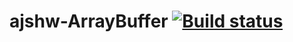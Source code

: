 # ajshw-ArrayBuffer [![Build status](https://ci.appveyor.com/api/projects/status/mbwwoq6ulr9qwusl?svg=true)](https://ci.appveyor.com/project/blackseliger/ajshw-arraybuffer)

